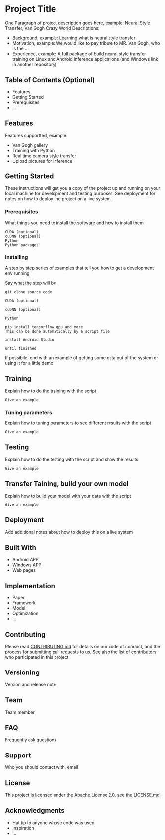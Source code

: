 # Project Title

One Paragraph of project description goes here, example: Neural Style Transfer, Van Gogh Crazy World
Descriptions:
* Background, example: Learning what is neural style transfer 
* Motivation, example: We would like to pay tribute to MR. Van Gogh, who is the ...
* Experience, example: A full package of build neural style transfer training on Linux and Android inference applications (and Windows link in another repository)

## Table of Contents (Optional)

* Features
* Getting Started
* Prerequisites
* ...

## Features

Features supportted, example: 
* Van Gogh gallery
* Training with Python
* Real time camera style transfer
* Upload pictures for inference


## Getting Started

These instructions will get you a copy of the project up and running on your local machine for development and testing purposes. See deployment for notes on how to deploy the project on a live system.

### Prerequisites

What things you need to install the software and how to install them

```
CUDA (optional)
cuDNN (optional)
Python
Python packages
```

### Installing

A step by step series of examples that tell you how to get a development env running

Say what the step will be

```
git clone source code
```

```
CUDA (optional)
```

```
cuDNN (optional)
```

```
Python
```

```
pip install tensorflow-gpu and more
This can be done automatically by a script file
```

```
install Android Studio
```

```
until finished
```

If possibile, end with an example of getting some data out of the system or using it for a little demo

## Training

Explain how to do the training with the script

```
Give an example
```

### Tuning parameters

Explain how to tuning parameters to see different results with the script

```
Give an example
```


## Testing

Explain how to do the testing with the script and show the results

```
Give an example
```

## Transfer Taining, build your own model

Explain how to build your model with your data with the script

```
Give an example
```


## Deployment

Add additional notes about how to deploy this on a live system

## Built With

* Android APP
* Windows APP
* Web pages

## Implementation

* Paper
* Framework
* Model
* Optimization
* ...

## Contributing

Please read [CONTRIBUTING.md](https://gist.github.com/PurpleBooth/b24679402957c63ec426) for details on our code of conduct, and the process for submitting pull requests to us.
See also the list of [contributors](https://github.com/your/project/contributors) who participated in this project.


## Versioning

Version and release note

## Team

Team member

## FAQ

Frequently ask questions

## Support

Who you should contact with, email


## License

This project is licensed under the Apache License 2.0, see the [LICENSE.md](LICENSE)

## Acknowledgments

* Hat tip to anyone whose code was used
* Inspiration
* ...


